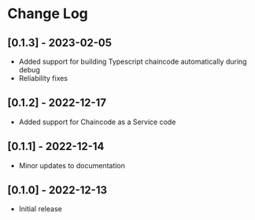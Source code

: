 # Change Log

## [0.1.3] - 2023-02-05

- Added support for building Typescript chaincode automatically during debug
- Reliability fixes

## [0.1.2] - 2022-12-17

- Added support for Chaincode as a Service code

## [0.1.1] - 2022-12-14

- Minor updates to documentation

## [0.1.0] - 2022-12-13

- Initial release